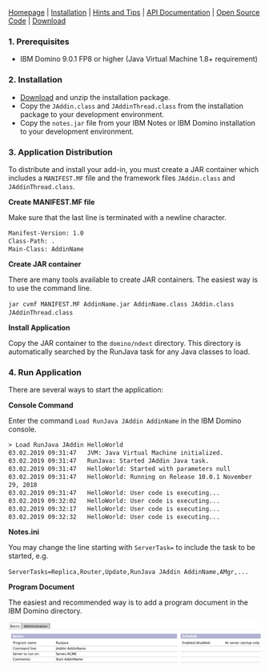 [Homepage](README.md) | [Installation](INSTALLATION.md) | [Hints and Tips](HINTS-AND-TIPS.md) | [API Documentation](api/index.html) | [Open Source Code](https://github.com/AndyBrunner/Domino-JAddin) | [Download](DOWNLOAD.md)

### 1. Prerequisites

- IBM Domino 9.0.1 FP8 or higher (Java Virtual Machine 1.8+ requirement)

### 2. Installation

- [Download](DOWNLOAD.md) and unzip the installation package.
- Copy the `JAddin.class` and `JAddinThread.class` from the installation package to your development environment.
- Copy the `notes.jar` file from your IBM Notes or IBM Domino installation to your development environment.

### 3. Application Distribution 

To distribute and install your add-in, you must create a JAR container which includes a `MANIFEST.MF` file and the framework files `JAddin.class` and `JAddinThread.class`.

**Create MANIFEST.MF file**

Make sure that the last line is terminated with a newline character.

```text
Manifest-Version: 1.0
Class-Path: .
Main-Class: AddinName
```

**Create JAR container**

There are many tools available to create JAR containers. The easiest way is to use the command line.

`jar cvmf MANIFEST.MF AddinName.jar AddinName.class JAddin.class JAddinThread.class`

**Install Application**

Copy the JAR container to the `domino/ndext` directory. This directory is automatically searched by the RunJava task for any Java classes to load.

### 4. Run Application

There are several ways to start the application:

**Console Command**

Enter the command `Load RunJava JAddin AddinName` in the IBM Domino console.

```text
> Load RunJava JAddin HelloWorld
03.02.2019 09:31:47   JVM: Java Virtual Machine initialized.
03.02.2019 09:31:47   RunJava: Started JAddin Java task.
03.02.2019 09:31:47   HelloWorld: Started with parameters null
03.02.2019 09:31:47   HelloWorld: Running on Release 10.0.1 November 29, 2018
03.02.2019 09:31:47   HelloWorld: User code is executing...
03.02.2019 09:32:02   HelloWorld: User code is executing...
03.02.2019 09:32:17   HelloWorld: User code is executing...
03.02.2019 09:32:32   HelloWorld: User code is executing...
```

**Notes.ini**

You may change the line starting with `ServerTask=` to include the task to be started, e.g.

`ServerTasks=Replica,Router,Update,RunJava JAddin AddinName,AMgr,...`

**Program Document**

The easiest and recommended way is to add a program document in the IBM Domino directory.

![Program Document](JAddin-Program-Document.png)

